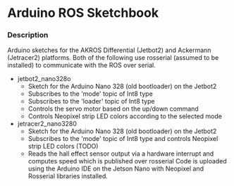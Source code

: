 # Arduino ROS Sketchbook

### Description
Arduino sketches for the AKROS Differential (Jetbot2) and Ackermann (Jetracer2) platforms. Both of the following use rosserial (assumed to be installed) to communicate with the ROS over serial.
* jetbot2_nano328o
  * Sketch for the Arduino Nano 328 (old bootloader) on the Jetbot2
  * Subscribes to the 'mode' topic of Int8 type
  * Subscribes to the 'loader' topic of Int8 type
  * Controls the servo motor based on the up/down command
  * Controls Neopixel strip LED colors according to the selected mode
* jetracer2_nano3280
  * Sketch for the Arduino Nano 328 (old bootloader) on the Jetbot2
  * Subscribes to the 'mode' topic of Int8 type and controls Neopixel strip LED colors (TODO)
  * Reads the hall effect sensor output via a hardware interrupt and computes speed which is published over rosserial
Code is uploaded using the Arduino IDE on the Jetson Nano with Neopixel and Rosserial libraries installed.

